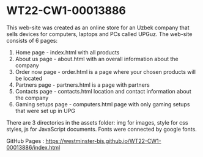 # WT22-CW1-00013886

This web-site was created as an online store for an Uzbek company that sells devices for computers, laptops and PCs called UPGuz. 
The web-site consists of 6 pages:  <br>
  1) Home page - index.html with all products <br>
  2) About us page - about.html with an overall information about the company <br> 
  3) Order now page - order.html is a page where your chosen products will be located <br>
  4) Partners page - partners.html is a page with partners <br>
  5) Contacts page - contacts.html location and contact information about the company <br>
  6) Gaming setups page - computers.html page with only gaming setups that were set up in UPG <br>
  
There are 3 directories in the assets folder: img for images, style for css styles, js for JavaScript documents. Fonts were connected by google fonts. 


GitHub Pages : https://westminster-bis.github.io/WT22-CW1-00013886/index.html
